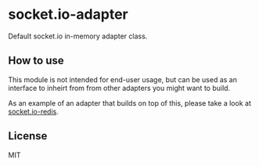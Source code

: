 
# socket.io-adapter

Default socket.io in-memory adapter class.

## How to use

This module is not intended for end-user usage, but can be used as an
interface to inheirt from from other adapters you might want to build.

As an example of an adapter that builds on top of this, please take a look
at [socket.io-redis](https://github.com/learnboost/socket.io-redis).

## License

MIT
